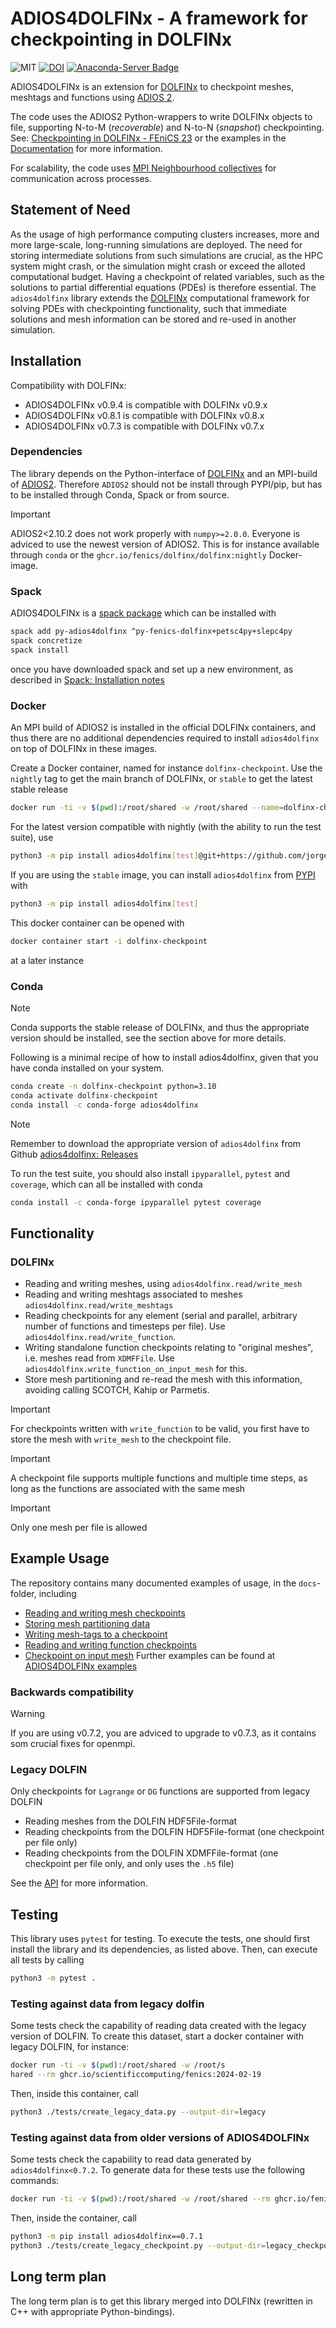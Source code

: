 # ADIOS4DOLFINx - A framework for checkpointing in DOLFINx

![MIT](https://img.shields.io/github/license/jorgensd/adios4dolfinx)
[![DOI](https://joss.theoj.org/papers/10.21105/joss.06451/status.svg)](https://doi.org/10.21105/joss.06451)
[![Anaconda-Server Badge](https://anaconda.org/conda-forge/adios4dolfinx/badges/version.svg)](https://anaconda.org/conda-forge/adios4dolfinx)

ADIOS4DOLFINx is an extension for [DOLFINx](https://github.com/FEniCS/dolfinx/) to checkpoint meshes, meshtags and functions using [ADIOS 2](https://adios2.readthedocs.io/en/latest/).

The code uses the ADIOS2 Python-wrappers to write DOLFINx objects to file, supporting N-to-M (_recoverable_) and N-to-N (_snapshot_) checkpointing.
See: [Checkpointing in DOLFINx - FEniCS 23](https://jsdokken.com/checkpointing-presentation/#/) or the examples in the [Documentation](https://jsdokken.com/adios4dolfinx/) for more information.

For scalability, the code uses [MPI Neighbourhood collectives](https://www.mpi-forum.org/docs/mpi-3.1/mpi31-report/node200.htm) for communication across processes.

## Statement of Need

As the usage of high performance computing clusters increases, more and more large-scale, long-running simulations are deployed.
The need for storing intermediate solutions from such simulations are crucial, as the HPC system might crash, or the simulation might crash or exceed the alloted computational budget.
Having a checkpoint of related variables, such as the solutions to partial differential equations (PDEs) is therefore essential.
The `adios4dolfinx` library extends the [DOLFINx](https://github.com/FEniCS/dolfinx/) computational framework for solving PDEs with checkpointing functionality, such that immediate solutions and mesh information can be stored and re-used in another simulation.

## Installation

Compatibility with DOLFINx:

- ADIOS4DOLFINx v0.9.4 is compatible with DOLFINx v0.9.x
- ADIOS4DOLFINx v0.8.1 is compatible with DOLFINx v0.8.x
- ADIOS4DOLFINx v0.7.3 is compatible with DOLFINx v0.7.x

### Dependencies

The library depends on the Python-interface of [DOLFINx](https://github.com/) and an MPI-build of [ADIOS2](https://adios2.readthedocs.io/en/latest/setting_up/setting_up.html#as-package).
Therefore `ADIOS2` should not be install through PYPI/pip, but has to be installed through Conda, Spack or from source.

> [!IMPORTANT]  
> ADIOS2<2.10.2 does not work properly with `numpy>=2.0.0`. Everyone is adviced to use the newest version of ADIOS2.
> This is for instance available through `conda` or the `ghcr.io/fenics/dolfinx/dolfinx:nightly` Docker-image.

### Spack
ADIOS4DOLFINx is a [spack package](https://packages.spack.io/package.html?name=py-adios4dolfinx)
which can be installed with

```bash
spack add py-adios4dolfinx ^py-fenics-dolfinx+petsc4py+slepc4py
spack concretize
spack install
```
once you have downloaded spack and set up a new environment, as described in [Spack: Installation notes](https://github.com/spack/spack?tab=readme-ov-file#installation)

### Docker

An MPI build of ADIOS2 is installed in the official DOLFINx containers, and thus there are no additional dependencies required to install `adios4dolfinx`
on top of DOLFINx in these images.

Create a Docker container, named for instance `dolfinx-checkpoint`.
Use the `nightly` tag to get the main branch of DOLFINx, or `stable` to get the latest stable release

```bash
docker run -ti -v $(pwd):/root/shared -w /root/shared --name=dolfinx-checkpoint ghcr.io/fenics/dolfinx/dolfinx:nightly
```

For the latest version compatible with nightly (with the ability to run the test suite), use

```bash
python3 -m pip install adios4dolfinx[test]@git+https://github.com/jorgensd/adios4dolfinx@main
```

If you are using the `stable` image, you can install `adios4dolfinx` from [PYPI](https://pypi.org/project/adios4dolfinx/) with

```bash
python3 -m pip install adios4dolfinx[test]
```

This docker container can be opened with

```bash
docker container start -i dolfinx-checkpoint
```

at a later instance

### Conda

> [!NOTE]  
> Conda supports the stable release of DOLFINx, and thus the appropriate version should be installed, see the section above for more details.

Following is a minimal recipe of how to install adios4dolfinx, given that you have conda installed on your system.

```bash
conda create -n dolfinx-checkpoint python=3.10
conda activate dolfinx-checkpoint
conda install -c conda-forge adios4dolfinx
```

> [!NOTE]
> Remember to download the appropriate version of `adios4dolfinx` from Github [adios4dolfinx: Releases](https://github.com/jorgensd/adios4dolfinx/releases)

To run the test suite, you should also install `ipyparallel`, `pytest` and `coverage`, which can all be installed with conda

```bash
conda install -c conda-forge ipyparallel pytest coverage
```

## Functionality

### DOLFINx

- Reading and writing meshes, using `adios4dolfinx.read/write_mesh`
- Reading and writing meshtags associated to meshes `adios4dolfinx.read/write_meshtags`
- Reading checkpoints for any element (serial and parallel, arbitrary number of functions and timesteps per file). Use `adios4dolfinx.read/write_function`.
- Writing standalone function checkpoints relating to "original meshes", i.e. meshes read from `XDMFFile`. Use `adios4dolfinx.write_function_on_input_mesh` for this.
- Store mesh partitioning and re-read the mesh with this information, avoiding calling SCOTCH, Kahip or Parmetis.

> [!IMPORTANT]  
> For checkpoints written with `write_function` to be valid, you first have to store the mesh with `write_mesh` to the checkpoint file.

> [!IMPORTANT]  
> A checkpoint file supports multiple functions and multiple time steps, as long as the functions are associated with the same mesh

> [!IMPORTANT]  
> Only one mesh per file is allowed

## Example Usage

The repository contains many documented examples of usage, in the `docs`-folder, including

- [Reading and writing mesh checkpoints](./docs/writing_mesh_checkpoint.py)
- [Storing mesh partitioning data](./docs/partitioned_mesh.py)
- [Writing mesh-tags to a checkpoint](./docs/meshtags.py)
- [Reading and writing function checkpoints](./docs/writing_functions_checkpoint.py)
- [Checkpoint on input mesh](./docs/original_checkpoint.py)
  Further examples can be found at [ADIOS4DOLFINx examples](https://jsdokken.com/adios4dolfinx/)

### Backwards compatibility

> [!WARNING]
> If you are using v0.7.2, you are adviced to upgrade to v0.7.3, as it contains som crucial fixes for openmpi.

### Legacy DOLFIN

Only checkpoints for `Lagrange` or `DG` functions are supported from legacy DOLFIN

- Reading meshes from the DOLFIN HDF5File-format
- Reading checkpoints from the DOLFIN HDF5File-format (one checkpoint per file only)
- Reading checkpoints from the DOLFIN XDMFFile-format (one checkpoint per file only, and only uses the `.h5` file)

See the [API](./docs/api) for more information.

## Testing

This library uses `pytest` for testing.
To execute the tests, one should first install the library and its dependencies, as listed above.
Then, can execute all tests by calling

```bash
python3 -m pytest .
```

### Testing against data from legacy dolfin

Some tests check the capability of reading data created with the legacy version of DOLFIN.
To create this dataset, start a docker container with legacy DOLFIN, for instance:

```bash
docker run -ti -v $(pwd):/root/shared -w /root/s
hared --rm ghcr.io/scientificcomputing/fenics:2024-02-19
```

Then, inside this container, call

```bash
python3 ./tests/create_legacy_data.py --output-dir=legacy
```

### Testing against data from older versions of ADIOS4DOLFINx

Some tests check the capability to read data generated by `adios4dolfinx<0.7.2`.
To generate data for these tests use the following commands:

```bash
docker run -ti -v $(pwd):/root/shared -w /root/shared --rm ghcr.io/fenics/dolfinx/dolfinx:v0.7.3
```

Then, inside the container, call

```bash
python3 -m pip install adios4dolfinx==0.7.1
python3 ./tests/create_legacy_checkpoint.py --output-dir=legacy_checkpoint
```

## Long term plan

The long term plan is to get this library merged into DOLFINx (rewritten in C++ with appropriate Python-bindings).
